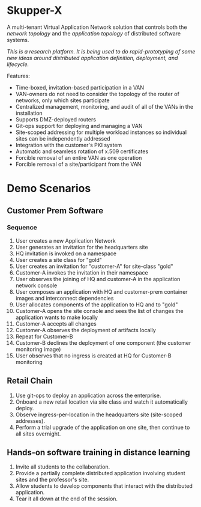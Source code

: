 # Skupper-X

A multi-tenant Virtual Application Network solution that controls both the *network topology* and the *application topology* of distributed software systems.

_This is a research platform.  It is being used to do rapid-prototyping of some new ideas around distributed application definition, deployment, and lifecycle._

Features:

* Time-boxed, invitation-based participation in a VAN
* VAN-owners do not need to consider the topology of the router of networks, only which sites participate
* Centralized management, monitoring, and audit of all of the VANs in the installation
* Supports DMZ-deployed routers
* Git-ops support for deploying and managing a VAN
* Site-scoped addressing for multiple workload instances so individual sites can be independently addressed
* Integration with the customer's PKI system
* Automatic and seamless rotation of x.509 certificates
* Forcible removal of an entire VAN as one operation
* Forcible removal of a site/participant from the VAN

# Demo Scenarios

## Customer Prem Software

### Sequence

1. User creates a new Application Network
1. User generates an invitation for the headquarters site
1. HQ invitation is invoked on a namespace
1. User creates a site class for "gold"
1. User creates an invitation for "customer-A" for site-class "gold"
1. Customer-A invokes the invitation in their namespace
1. User observes the joining of HQ and customer-A in the application network console
1. User composes an application with HQ and customer-prem container images and interconnect dependencies
1. User allocates components of the application to HQ and to "gold"
1. Customer-A opens the site console and sees the list of changes the application wants to make locally
1. Customer-A accepts all changes
1. Customer-A observes the deployment of artifacts locally
1. Repeat for Customer-B
1. Customer-B declines the deployment of one component (the customer monitoring image)
1. User observes that no ingress is created at HQ for Customer-B monitoring

## Retail Chain

1. Use git-ops to deploy an application across the enterprise.
1. Onboard a new retail location via site class and watch it automatically deploy.
1. Observe ingress-per-location in the headquarters site (site-scoped addresses).
1. Perform a trial upgrade of the application on one site, then continue to all sites overnight.

## Hands-on software training in distance learning

1. Invite all students to the collaboration.
1. Provide a partially complete distributed application involving student sites and the professor's site.
1. Allow students to develop components that interact with the distributed application.
1. Tear it all down at the end of the session.
